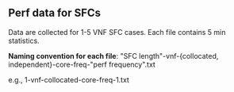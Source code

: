 ## Perf data for SFCs
Data are collected for 1-5 VNF SFC cases. Each file contains 5 min statistics.

**Naming convention for each file**: "SFC length"-vnf-{collocated, independent}-core-freq-"perf frequency".txt 

e.g., 1-vnf-collocated-core-freq-1.txt
